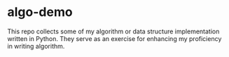 # algo-demo
This repo collects some of my algorithm or data structure implementation written in Python. They serve as an exercise for enhancing my proficiency in writing algorithm.
